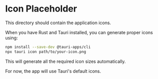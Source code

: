 # Icon Placeholder

This directory should contain the application icons.

When you have Rust and Tauri installed, you can generate proper icons using:

```bash
npm install --save-dev @tauri-apps/cli
npx tauri icon path/to/your-icon.png
```

This will generate all the required icon sizes automatically.

For now, the app will use Tauri's default icons.
